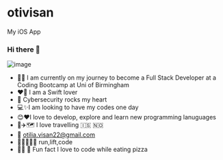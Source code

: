 # otivisan

My iOS App


### Hi there 👋
![image](https://user-images.githubusercontent.com/71434012/125532957-b9a23b0d-821c-4361-9dbd-1e7831f2b1ea.png)




- 👩‍💻 I am currently on my journey to become a Full Stack Developer at a Coding Bootcamp at Uni of Birmingham
- ❤️‍🔥 I am a Swift lover
- 🙊 Cybersecurity rocks my heart 
- 💻✨I am looking to have my codes one day 
- 😊❤️I love to develop, explore and learn new programming lanuguages
- 🧳✈️🗺️ I love travelling 🇮🇸 🇳🇴 
- 📧 otilia.visan22@gmail.com
- 🏃‍♀️🏋️‍♀️🔥 run,lift,code 
- 👩‍💻 🍕 Fun fact I love to code while eating pizza

